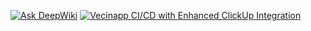 [![Ask DeepWiki](https://deepwiki.com/badge.svg)](https://deepwiki.com/Billyflin/Vecinapp)
[![Vecinapp CI/CD with Enhanced ClickUp Integration](https://github.com/Billyflin/Vecinapp/actions/workflows/vecinapp-clickup.yml/badge.svg?branch=main)](https://github.com/Billyflin/Vecinapp/actions/workflows/vecinapp-clickup.yml)
